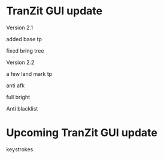 # TranZit GUI update

Version 2.1

added base tp

fixed bring tree

Version 2.2

a few land mark tp

anti afk

full bright

Anti blacklist

# Upcoming TranZit GUI update

keystrokes

